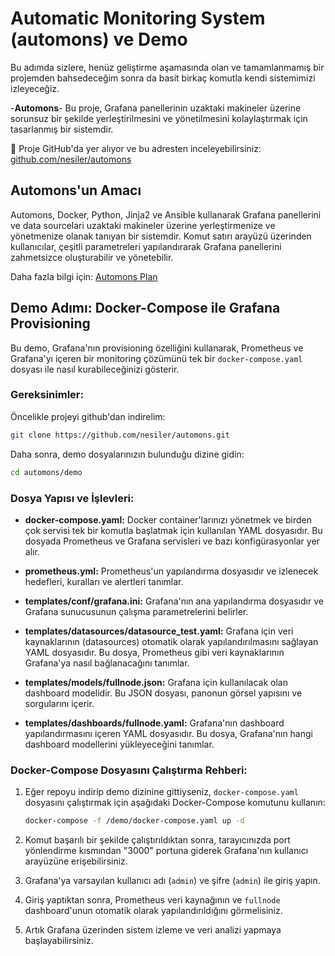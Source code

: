# Automatic Monitoring System (automons) ve Demo

Bu adımda sizlere, henüz geliştirme aşamasında olan ve tamamlanmamış bir projemden bahsedeceğim sonra da basit birkaç komutla kendi sistemimizi izleyeceğiz.

 -**Automons**- Bu proje, Grafana panellerinin uzaktaki makineler üzerine sorunsuz bir şekilde yerleştirilmesini ve yönetilmesini kolaylaştırmak için tasarlanmış bir sistemdir.

🔗 Proje GitHub'da yer alıyor ve bu adresten inceleyebilirsiniz: [github.com/nesiler/automons](https://github.com/nesiler/automons)

## Automons'un Amacı

Automons, Docker, Python, Jinja2 ve Ansible kullanarak Grafana panellerini ve data sourcelari uzaktaki makineler üzerine yerleştirmenize ve yönetmenize olanak tanıyan bir sistemdir. Komut satırı arayüzü üzerinden kullanıcılar, çeşitli parametreleri yapılandırarak Grafana panellerini zahmetsizce oluşturabilir ve yönetebilir.

Daha fazla bilgi için: [Automons Plan](https://github.com/nesiler/automons/blob/main/README.md)

## Demo Adımı: Docker-Compose ile Grafana Provisioning

Bu demo, Grafana'nın provisioning özelliğini kullanarak, Prometheus ve Grafana'yı içeren bir monitoring çözümünü tek bir `docker-compose.yaml` dosyası ile nasıl kurabileceğinizi gösterir.

### Gereksinimler:
Öncelikle projeyi github'dan indirelim:

```sh
git clone https://github.com/nesiler/automons.git
```

Daha sonra, demo dosyalarınızın bulunduğu dizine gidin:

```sh
cd automons/demo
```

### Dosya Yapısı ve İşlevleri:

- **docker-compose.yaml:** Docker container'larınızı yönetmek ve birden çok servisi tek bir komutla başlatmak için kullanılan YAML dosyasıdır. Bu dosyada Prometheus ve Grafana servisleri ve bazı konfigürasyonlar yer alır.

- **prometheus.yml:** Prometheus'un yapılandırma dosyasıdır ve izlenecek hedefleri, kuralları ve alertleri tanımlar.

- **templates/conf/grafana.ini:** Grafana'nın ana yapılandırma dosyasıdır ve Grafana sunucusunun çalışma parametrelerini belirler.

- **templates/datasources/datasource_test.yaml:** Grafana için veri kaynaklarının (datasources) otomatik olarak yapılandırılmasını sağlayan YAML dosyasıdır. Bu dosya, Prometheus gibi veri kaynaklarının Grafana'ya nasıl bağlanacağını tanımlar.

- **templates/models/fullnode.json:** Grafana için kullanılacak olan dashboard modelidir. Bu JSON dosyası, panonun görsel yapısını ve sorgularını içerir.

- **templates/dashboards/fullnode.yaml:** Grafana'nın dashboard yapılandırmasını içeren YAML dosyasıdır. Bu dosya, Grafana'nın hangi dashboard modellerini yükleyeceğini tanımlar.

### Docker-Compose Dosyasını Çalıştırma Rehberi:

1. Eğer repoyu indirip demo dizinine gittiyseniz, `docker-compose.yaml` dosyasını çalıştırmak için aşağıdaki Docker-Compose komutunu kullanın:

   ```sh
   docker-compose -f /demo/docker-compose.yaml up -d
   ```

2. Komut başarılı bir şekilde çalıştırıldıktan sonra, tarayıcınızda port yönlendirme kısmından "3000" portuna giderek Grafana'nın kullanıcı arayüzüne erişebilirsiniz.

3. Grafana'ya varsayılan kullanıcı adı (`admin`) ve şifre (`admin`) ile giriş yapın.

4. Giriş yaptıktan sonra, Prometheus veri kaynağının ve `fullnode` dashboard'unun otomatik olarak yapılandırıldığını görmelisiniz.

5. Artık Grafana üzerinden sistem izleme ve veri analizi yapmaya başlayabilirsiniz.